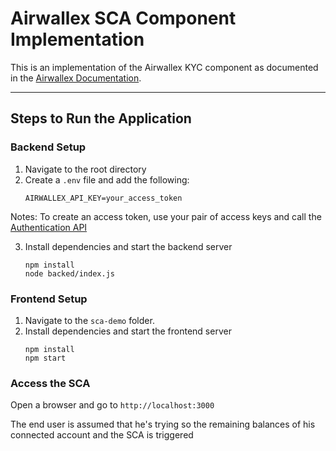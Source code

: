 

# Airwallex SCA Component Implementation

This is an implementation of the Airwallex KYC component as documented in the [Airwallex Documentation](https://www.airwallex.com/docs/banking-as-a-service__strong-customer-authentication-(sca)__embedded-sca-component).

---

## Steps to Run the Application

### Backend Setup
1. Navigate to the root directory
2. Create a `.env` file and add the following:
   ```plaintext
   AIRWALLEX_API_KEY=your_access_token
Notes:
To create an access token, use your pair of access keys and call the [Authentication API](https://www.airwallex.com/docs/api#/Authentication/API_Access/_api_v1_authentication_login/post)

3. Install dependencies and start the backend server
   ```plaintext
   npm install
   node backed/index.js   
### Frontend Setup
1. Navigate to the `sca-demo` folder.
3. Install dependencies and start the frontend server
   ```plaintext
   npm install
   npm start
### Access the SCA
Open a browser and go to `http://localhost:3000`

The end user is assumed that he's trying so the remaining balances of his connected account and the SCA is triggered 
   








   
